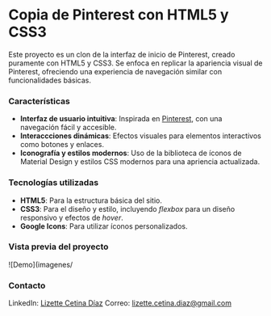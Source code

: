 # Copia de Pinterest con HTML5 y CSS3

Este proyecto es un clon de la interfaz de inicio de Pinterest, creado puramente con HTML5 y CSS3. Se enfoca en replicar la apariencia visual de Pinterest, ofreciendo una experiencia de navegación similar con funcionalidades básicas. 

### Características
+ **Interfaz de usuario intuitiva**: Inspirada en [Pinterest](https://www.pinterest.com.mx/), con una navegación fácil y accesible.
+ **Interaccciones dinámicas**: Efectos visuales para elementos interactivos como botones y enlaces.
+ **Iconografía y estilos modernos**: Uso de la biblioteca de íconos de Material Design y estilos CSS modernos para una apriencia actualizada.

### Tecnologías utilizadas
+ **HTML5**: Para la estructura básica del sitio.
+ **CSS3**: Para el diseño y estilo, incluyendo _flexbox_ para un diseño responsivo y efectos de _hover_.
+ **Google Icons**: Para utilizar íconos personalizados.

### Vista previa del proyecto
![Demo](imagenes/

### Contacto
LinkedIn: [Lizette Cetina Díaz](https://www.linkedin.com/in/lizette-cetina-d%C3%ADaz-a2285b310/)
Correo: lizette.cetina.diaz@gmail.com
